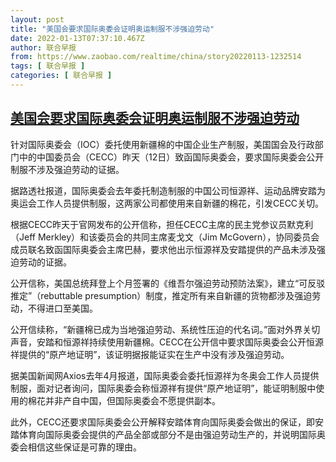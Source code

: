 ```yaml
---
layout: post
title: "美国会要求国际奥委会证明奥运制服不涉强迫劳动"
date: 2022-01-13T07:37:10.467Z
author: 联合早报
from: https://www.zaobao.com/realtime/china/story20220113-1232514
tags: [ 联合早报 ]
categories: [ 联合早报 ]
---
```

<!--1642072320000-->
[美国会要求国际奥委会证明奥运制服不涉强迫劳动](https://www.zaobao.com/realtime/china/story20220113-1232514)
------

<div>
<p>针对国际奥委会（IOC）委托使用新疆棉的中国企业生产制服，美国国会及行政部门中的中国委员会（CECC）昨天（12日）致函国际奥委会，要求国际奥委会公开制服不涉及强迫劳动的证据。</p><p>据路透社报道，国际奥委会去年委托制造制服的中国公司恒源祥、运动品牌安踏为奥运会工作人员提供制服，这两家公司都使用来自新疆的棉花，引发CECC关切。</p><p>根据CECC昨天于官网发布的公开信称，担任CECC主席的民主党参议员默克利（Jeff Merkley）和该委员会的共同主席麦戈文（Jim McGovern），协同委员会成员联名致函国际奥委会主席巴赫，要求他出示恒源祥及安踏提供的产品未涉及强迫劳动的证据。</p><section id="imu"><div id="dfp-ad-imu1">        </div></section><p>公开信称，美国总统拜登上个月签署的《维吾尔强迫劳动预防法案》，建立“可反驳推定”（rebuttable presumption）制度，推定所有来自新疆的货物都涉及强迫劳动，不得进口至美国。</p><p>公开信续称，“新疆棉已成为当地强迫劳动、系统性压迫的代名词。”面对外界关切声音，安踏和恒源祥持续使用新疆棉。CECC在公开信中要求国际奥委会公开恒源祥提供的“原产地证明”，该证明据报能证实在生产中没有涉及强迫劳动。</p><p>据美国新闻网Axios去年4月报道，国际奥委会委托恒源祥为冬奥会工作人员提供制服，面对记者询问，国际奥委会称恒源祥有提供“原产地证明”，能证明制服中使用的棉花并非产自中国，但国际奥委会不愿提供副本。</p><div id="innity-in-post"></div><div id="dfp-ad-midarticlespecial">        </div><p>此外，CECC还要求国际奥委会公开解释安踏体育向国际奥委会做出的保证，即安踏体育向国际奥委会提供的产品全部或部分不是由强迫劳动生产的，并说明国际奥委会相信这些保证是可靠的理由。</p>      <div class="cx_paywall_placeholder" id="sph_cdp_40"></div>
</div>
